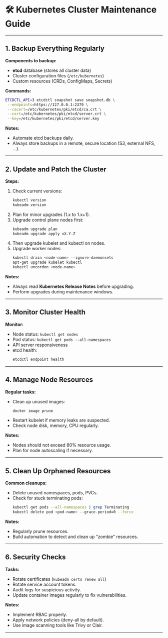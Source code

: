 # 🛠 Kubernetes Cluster Maintenance Guide

---

## 1. **Backup Everything Regularly**

**Components to backup:**
- **etcd** database (stores all cluster data)
- Cluster configuration files (`/etc/kubernetes`)
- Custom resources (CRDs, ConfigMaps, Secrets)

**Commands:**
```bash
ETCDCTL_API=3 etcdctl snapshot save snapshot.db \
 --endpoints=https://127.0.0.1:2379 \
 --cacert=/etc/kubernetes/pki/etcd/ca.crt \
 --cert=/etc/kubernetes/pki/etcd/server.crt \
 --key=/etc/kubernetes/pki/etcd/server.key
```

**Notes:**
- Automate etcd backups daily.
- Always store backups in a remote, secure location (S3, external NFS, ...).

---

## 2. **Update and Patch the Cluster**

**Steps:**
1. Check current versions:
   ```bash
   kubectl version
   kubeadm version
   ```
2. Plan for minor upgrades (1.x to 1.x+1).
3. Upgrade control plane nodes first:
   ```bash
   kubeadm upgrade plan
   kubeadm upgrade apply vX.Y.Z
   ```
4. Then upgrade kubelet and kubectl on nodes.
5. Upgrade worker nodes:
   ```bash
   kubectl drain <node-name> --ignore-daemonsets
   apt-get upgrade kubelet kubectl
   kubectl uncordon <node-name>
   ```

**Notes:**
- Always read **Kubernetes Release Notes** before upgrading.
- Perform upgrades during maintenance windows.

---

## 3. **Monitor Cluster Health**

**Monitor:**
- Node status: `kubectl get nodes`
- Pod status: `kubectl get pods --all-namespaces`
- API server responsiveness
- etcd health:
  ```bash
  etcdctl endpoint health
  ```


---

## 4. **Manage Node Resources**

**Regular tasks:**
- Clean up unused images:
  ```bash
  docker image prune
  ```
- Restart kubelet if memory leaks are suspected.
- Check node disk, memory, CPU regularly.

**Notes:**
- Nodes should not exceed 80% resource usage.
- Plan for node autoscaling if necessary.

---

## 5. **Clean Up Orphaned Resources**

**Common cleanups:**
- Delete unused namespaces, pods, PVCs.
- Check for stuck terminating pods:
  ```bash
  kubectl get pods --all-namespaces | grep Terminating
  kubectl delete pod <pod-name> --grace-period=0 --force
  ```

**Notes:**
- Regularly prune resources.
- Build automation to detect and clean up "zombie" resources.

---

## 6. **Security Checks**

**Tasks:**
- Rotate certificates (`kubeadm certs renew all`)
- Rotate service account tokens.
- Audit logs for suspicious activity.
- Update container images regularly to fix vulnerabilities.

**Notes:**
- Implement RBAC properly.
- Apply network policies (deny-all by default).
- Use image scanning tools like Trivy or Clair.

---